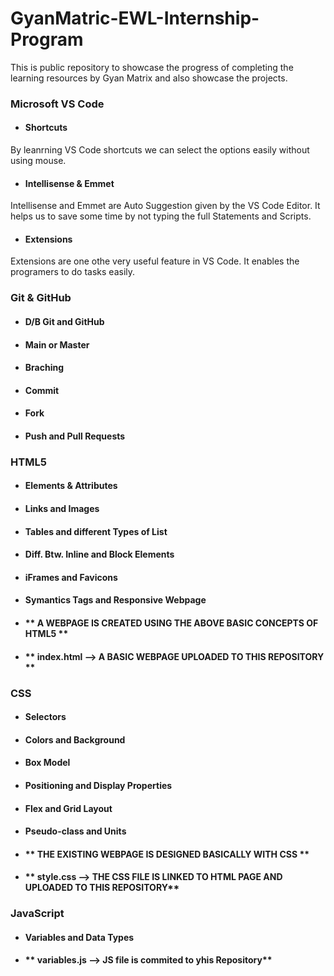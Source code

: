 # GyanMatric-EWL-Internship-Program
This is public repository to showcase the progress of completing the learning resources by Gyan Matrix and also showcase the projects.

### Microsoft VS Code
* #### Shortcuts

By leanrning VS Code shortcuts we can select the options easily without using mouse.
* #### Intellisense & Emmet

Intellisense and Emmet are Auto Suggestion given by the VS Code Editor. It helps us to save some time by not typing the full Statements and Scripts.
* #### Extensions

Extensions are one othe very useful feature in VS Code. It enables the programers to do tasks easily.

### Git & GitHub

* #### D/B Git and GitHub

* #### Main or Master

* #### Braching

* #### Commit

* #### Fork

* #### Push and Pull Requests

### HTML5

* #### Elements & Attributes

* #### Links and Images

* #### Tables and different Types of List

* #### Diff. Btw. Inline and Block Elements

* #### iFrames and Favicons

* #### Symantics Tags and Responsive Webpage

* #### ** A WEBPAGE IS CREATED USING THE ABOVE BASIC CONCEPTS OF HTML5 **

* #### ** index.html --> A BASIC WEBPAGE UPLOADED TO THIS REPOSITORY **

### CSS

* #### Selectors

* #### Colors and Background

* #### Box Model

* #### Positioning and Display Properties

* #### Flex and Grid Layout

* #### Pseudo-class and Units

* #### ** THE EXISTING WEBPAGE IS DESIGNED BASICALLY WITH CSS **

* #### ** style.css --> THE CSS FILE IS LINKED TO HTML PAGE AND UPLOADED TO THIS REPOSITORY**

### JavaScript

* #### Variables and Data Types
* #### ** variables.js --> JS file is commited to yhis Repository**
